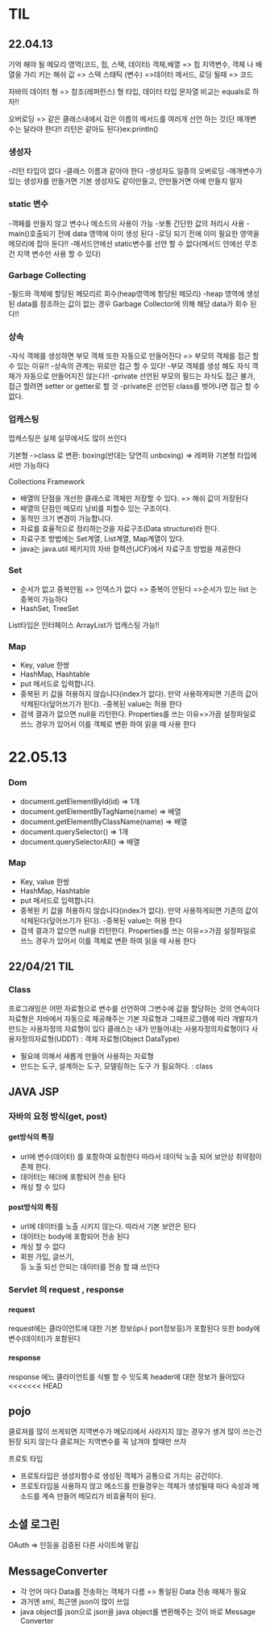 # TIL

## 22.04.13

기억 해야 될 메모리 영역(코드, 힙, 스택, 데이터)
객체,배열 => 힙
지역변수, 객체 나 배열을 가리 키는 해쉬 값 => 스택
스태틱 (변수) =>데이터
메서드, 로딩 될때 => 코드

자바의 데이터 형 => 참조(레퍼런스) 형 타입, 데이터 타입
문자열 비교는 equals로 하자!!

오버로딩 => 같은 클래스내에서 갘은 이름의 메서드를 여러개 선언 하는 것(단 매개변수는 달라야 한다!!
리턴은 같아도 된다)ex:println()

### 생성자

-리턴 타입이 없다 -클래스 이름과 같아야 한다 -생성자도 일종의 오버로딩 -매개변수가 있는 생성자를 만들거면 기본 생성자도 같이만들고, 안만들거면 아예 만들지 말자

### static 변수

-객페를 만들지 않고 변수나 메소드의 사용이 가능 -보통 간단한 값의 처리시 사용
-main()호출되기 전에 data 영역에 이미 생성 된다 -로딩 되기 전에 이미 필요한 영역을 메모리에 잡아 둔다!! -메서드안에선 static변수를 선언 할 수 없다(메서드 안에선 무조건 지역 변수만 사용 할 수 있다)

### Garbage Collecting

-필드와 객체에 할당된 메모리르 회수(heap영역에 항당된 메모리)
-heap 영역에 생성된 data를 참조하는 값이 없는 경우 Garbage Collector에 의해 해당 data가 회수 된다!!

### 상속

-자식 객체를 생성하면 부모 객체 또한 자동으로 만들어진다 => 부모의 객체를 접근 할 수 있는 이유!! -상속의 관계는 위로만 접근 할 수 있다! -부모 객체를 생성 해도 자식 객채가 자동으로 만들어지진 않는다!!
-private 선언된 부모의 필드는 자식도 접근 불가, 접근 할려면 setter or getter로 할 것
-private은 선언된 class를 벗어나면 접근 할 수 없다.

### 업캐스팅

업캐스팅은 실제 실무에서도 많이 쓰인다

기본형 ->class 로 변환: boxing(반대는 당연히 unboxing) => 레퍼와 기본형 타입에서만 가능하다

Collections Framework

- 배열의 단점을 개선한 클래스로 객체만 저장할 수 있다. => 해쉬 값이 저장된다
- 배열의 단점인 메모리 낭비를 피할수 있는 구조이다.
- 동적인 크기 변경이 가능합니다.
- 자료를 효율적으로 정리하는것을 자료구조(Data structure)라 한다.
- 자료구조 방법에는 Set계열, List계열, Map계열이 있다.
- java는 java.util 패키지의 자바 컬렉션(JCF)에서 자료구조 방법을 제공한다

### Set

- 순서가 없고 중복안됨 => 인덱스가 없다 => 중복이 안된다 =>순서가 있는 list 는 중복이 가능하다
- HashSet, TreeSet

List타입은 인터페이스 ArrayList가 업캐스팅 가능!!

### Map 
   - Key, value 한쌍 
   - HashMap, Hashtable  
   - put 메서드로 입력합니다. 
   - 중복된 키 값을 허용하지 않습니다(index가 없다). 
	만약 사용하게되면 기존의 값이 삭제된다(덮어쓰기가 된다).
      -중복된 value는 허용 한다 
   - 검색 결과가 없으면 null을 리턴한다. 
Properties를 쓰는 이유=>가끔 설정파일로 쓰느 경우가 있어서 이를 객체로 변환 하여 읽을 때 사용 한다

# 22.05.13
### Dom 
- document.getElementById(id) => 1개
- document.getElementByTagName(name) => 배열
- document.getElementByClassName(name) => 배열
- document.querySelector() => 1개
- document.querySelectorAll() => 배열
### Map

- Key, value 한쌍
- HashMap, Hashtable
- put 메서드로 입력합니다.
- 중복된 키 값을 허용하지 않습니다(index가 없다).
  만약 사용하게되면 기존의 값이 삭제된다(덮어쓰기가 된다). -중복된 value는 허용 한다
- 검색 결과가 없으면 null을 리턴한다.
  Properties를 쓰는 이유=>가끔 설정파일로 쓰느 경우가 있어서 이를 객체로 변환 하여 읽을 때 사용 한다

## 22/04/21 TIL

### Class

프로그래밍은 어떤 자료형으로 변수를 선언하여 그변수에 값을 할당하는 것의 연속이다
자료형은 자바에서 자동으로 제공해주는 기본 자료형과 그때프로그램에 따라 개발자가 만드는 사용자정의 자료형이 있다
클래스는 내가 만들어내는 사용자정의자료형이다
사용자정의자료형(UDDT) : 객체 자료형(Object DataType)

- 필요에 의해서 새롭게 만들어 사용하는 자료형
- 만드는 도구, 설계하는 도구, 모델링하는 도구 가 필요하다. : class

## JAVA JSP
### 자바의 요청 방식(get, post)
#### get방식의 특징
- url에 변수(데이터) 를 포함하여 요청한다 따라서 데이턱 노출 되어 보안상 취약점이 존제 한다.
- 데이터는 헤더에 포함되어 전송 된다
- 캐싱 할 수 있다
#### post방식의 특징
- url에 데이터를 노출 시키지 않는다. 따라서 기본 보안은 된다
- 데이터는 body에 포함되어 전송 된다
- 캐싱 할 수 없다
- 회원 가입, 글쓰기, <form>등 노출 되선 안되는 데이터를 전송 할 떄 쓰인다
### Servlet 의 request , response
#### request 
request에는 클라이언트에 대한 기본 정보(ip나 port정보등)가 포함된다
또한 body에 변수(데이터)가 포함된다
#### response
response 에느 클라이언트를 식별 할 수 잇도록 header에 대한 정보가 들어있다
<<<<<<< HEAD

## pojo





클로져를 많이 쓰게되면 지역변수가 메모리에서 사라지지 않는 경우가 생겨 많이 쓰는건 둰장 되지 않는다
클로져는 지역변수를 꼭 남겨야 할때만 쓰자

프로토 타입
- 프로토타입은 생성자함수로 생성된 객체가 공통으로 가지는 공간이다.
- 프로토타입을 사용하지 않고 메소드를 만들경우는 객체가 생성될때 마다
  속성과 메소드를 계속 만들어 메모리가 비효율적이 된다.

## 소셜 로그린

OAuth => 인등을 검증된 다른 사이트에 맡김



## MessageConverter

- 각 언어 마다 Data를 전송하는 객체가 다름 => 통일된 Data 전송 매체가 필요
- 과거엔 xml, 최근엔 json이 많이 쓰임
- java object를 json으로 json을 java object롤 변환해주는 것이 바로 Message Converter

 

